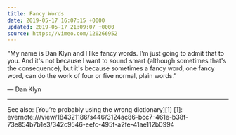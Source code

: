 ```yaml
---
title: Fancy Words
date: 2019-05-17 16:07:15 +0000
updated: 2019-05-17 21:09:07 +0000
source: https://vimeo.com/120266952
---
```

"My name is Dan Klyn and I like fancy words. I'm just going to admit that to you. And it's not because I want to sound smart (although sometimes that's the consequence), but it's because sometimes a fancy word, one fancy word, can do the work of four or five normal, plain words.”
— Dan Klyn
* * *

See also: [You’re probably using the wrong dictionary][1]
[1]: evernote:///view/184321186/s446/3124ac86-bcc7-461e-b38f-73e854b7b1e3/342c9546-eefc-495f-a2fe-41ae112b0994
